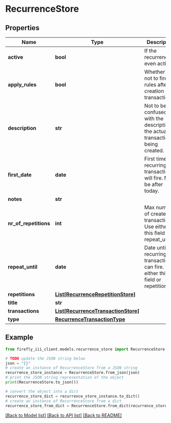 # RecurrenceStore


## Properties

Name | Type | Description | Notes
------------ | ------------- | ------------- | -------------
**active** | **bool** | If the recurrence is even active. | [optional] 
**apply_rules** | **bool** | Whether or not to fire the rules after the creation of a transaction. | [optional] 
**description** | **str** | Not to be confused with the description of the actual transaction(s) being created. | [optional] 
**first_date** | **date** | First time the recurring transaction will fire. Must be after today. | 
**notes** | **str** |  | [optional] 
**nr_of_repetitions** | **int** | Max number of created transactions. Use either this field or repeat_until. | [optional] 
**repeat_until** | **date** | Date until the recurring transaction can fire. Use either this field or repetitions. | 
**repetitions** | [**List[RecurrenceRepetitionStore]**](RecurrenceRepetitionStore.md) |  | 
**title** | **str** |  | 
**transactions** | [**List[RecurrenceTransactionStore]**](RecurrenceTransactionStore.md) |  | 
**type** | [**RecurrenceTransactionType**](RecurrenceTransactionType.md) |  | 

## Example

```python
from firefly_iii_client.models.recurrence_store import RecurrenceStore

# TODO update the JSON string below
json = "{}"
# create an instance of RecurrenceStore from a JSON string
recurrence_store_instance = RecurrenceStore.from_json(json)
# print the JSON string representation of the object
print(RecurrenceStore.to_json())

# convert the object into a dict
recurrence_store_dict = recurrence_store_instance.to_dict()
# create an instance of RecurrenceStore from a dict
recurrence_store_from_dict = RecurrenceStore.from_dict(recurrence_store_dict)
```
[[Back to Model list]](../README.md#documentation-for-models) [[Back to API list]](../README.md#documentation-for-api-endpoints) [[Back to README]](../README.md)


